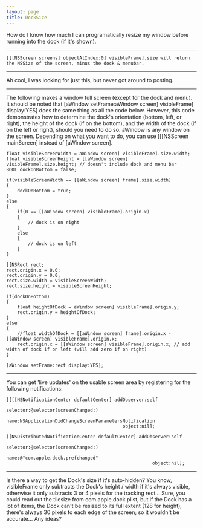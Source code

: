 ```yaml
---
layout: page
title: DockSize
---
```


How do I know how much I can programatically resize my window before running into the dock (if it's shown).

----

    [[[NSScreen screens] objectAtIndex:0] visibleFrame].size will return the NSSize of the screen, minus the dock & menubar.

----

Ah cool, I was looking for just this, but never got around to posting.

----

The following makes a window full screen (except for the dock and menu). It should be noted that     [aWindow setFrame:aWindow screen] visibleFrame] display:YES] does the same thing as all the code below. However, this code demonstrates how to determine the dock's orientation (bottom, left, or right), the height of the dock (if on the bottom), and the width of the dock (if on the left or right), should you need to do so. aWindow is any window on the screen. Depending on what you want to do, you can use [[[NSScreen mainScreen] instead of [aWindow screen].

    

	float visibleScreenWidth = aWindow screen] visibleFrame].size.width;
	float visibleScreenHeight = [[aWindow screen] visibleFrame].size.height; // doesn't include dock and menu bar
	BOOL dockOnBottom = false;
	
	if(visibleScreenWidth == [[aWindow screen] frame].size.width)
	{
		dockOnBottom = true;
	}
	else
	{
		if(0 == [[aWindow screen] visibleFrame].origin.x)
		{
			// dock is on right
		}
		else
		{
			// dock is on left
		}
	}	
	
	[[NSRect rect;
	rect.origin.x = 0.0;
	rect.origin.y = 0.0;
	rect.size.width = visibleScreenWidth;
	rect.size.height = visibleScreenHeight;
	
	if(dockOnBottom)
	{
		float heightOfDock = aWindow screen] visibleFrame].origin.y; 
		rect.origin.y = heightOfDock;
	}
	else
	{
		//float widthOfDock = [[aWindow screen] frame].origin.x - [[aWindow screen] visibleFrame].origin.x;
		rect.origin.x = [[aWindow screen] visibleFrame].origin.x; // add width of dock if on left (will add zero if on right)
	}	
	
	[aWindow setFrame:rect display:YES];



----

You can get 'live updates' on the usable screen area by registering for the following notifications:

    

    [[[[NSNotificationCenter defaultCenter] addObserver:self 
                                             selector:@selector(screenChanged:) 
                                                 name:NSApplicationDidChangeScreenParametersNotification 
                                               object:nil];
    
    [[NSDistributedNotificationCenter defaultCenter] addObserver:self 
                                                        selector:@selector(screenChanged:) 
                                                            name:@"com.apple.dock.prefchanged" 
                                                          object:nil];



----
Is there a way to get the Dock's size if it's auto-hidden? You know, visibleFrame only subtracts the Dock's height / width if it's always visible, otherwise it only subtracts 3 or 4 pixels for the tracking rect...
Sure, you could read out the tilesize from com.apple.dock.plist, but if the Dock has a lot of items, the Dock can't be resized to its full extent (128 for height), there's always 30 pixels to each edge of the screen; so it wouldn't be accurate... Any ideas?

